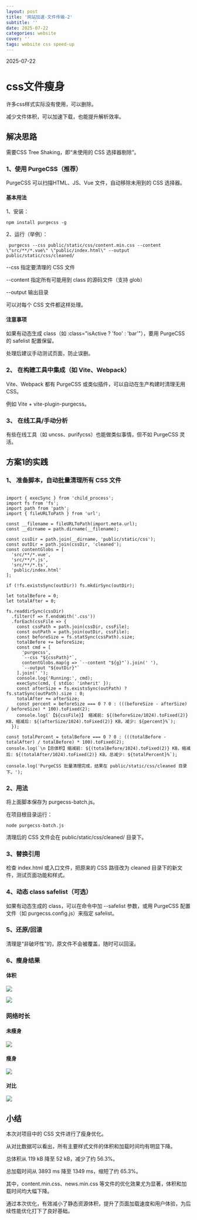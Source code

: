 ```yaml
---
layout: post
title: '网站加速-文件传输-2'
subtitle: ''
date: 2025-07-22
categories: website
cover: ''
tags: website css speed-up
---
```



2025-07-22

# css文件瘦身

许多css样式实际没有使用，可以删除。

减少文件体积，可以加速下载，也能提升解析效率。

## 解决思路

需要CSS Tree Shaking，即“未使用的 CSS 选择器剔除”。

### 1、使用 PurgeCSS（推荐）

PurgeCSS 可以扫描HTML、JS、Vue 文件，自动移除未用到的 CSS 选择器。

#### 基本用法

1、安装：

```
npm install purgecss -g
```

2、运行（举例）：

```
 purgecss --css public/static/css/content.min.css --content \"src/**/*.vue\" \"public/index.html\" --output public/static/css/cleaned/
```

--css 指定要清理的 CSS 文件

--content 指定所有可能用到 class 的源码文件（支持 glob）

--output 输出目录

可以对每个 CSS 文件都这样处理。


#### 注意事项

如果有动态生成 class（如 :class="isActive ? 'foo' : 'bar'"），要用 PurgeCSS 的 safelist 配置保留。

处理后建议手动测试页面，防止误删。


### 2、 在构建工具中集成（如 Vite、Webpack）

Vite、Webpack 都有 PurgeCSS 或类似插件，可以自动在生产构建时清理无用 CSS。

例如 Vite + vite-plugin-purgecss。

### 3、 在线工具/手动分析

有些在线工具（如 uncss、purifycss）也能做类似事情，但不如 PurgeCSS 灵活。



## 方案1的实践


### 1、 准备脚本，自动批量清理所有 CSS 文件

```

import { execSync } from 'child_process';
import fs from 'fs';
import path from 'path';
import { fileURLToPath } from 'url';

const __filename = fileURLToPath(import.meta.url);
const __dirname = path.dirname(__filename);

const cssDir = path.join(__dirname, 'public/static/css');
const outDir = path.join(cssDir, 'cleaned');
const contentGlobs = [
  'src/**/*.vue',
  'src/**/*.js',
  'src/**/*.ts',
  'public/index.html'
];

if (!fs.existsSync(outDir)) fs.mkdirSync(outDir);

let totalBefore = 0;
let totalAfter = 0;

fs.readdirSync(cssDir)
  .filter(f => f.endsWith('.css'))
  .forEach(cssFile => {
    const cssPath = path.join(cssDir, cssFile);
    const outPath = path.join(outDir, cssFile);
    const beforeSize = fs.statSync(cssPath).size;
    totalBefore += beforeSize;
    const cmd = [
      'purgecss',
      `--css "${cssPath}"`,
      contentGlobs.map(g => `--content "${g}"`).join(' '),
      `--output "${outDir}"`
    ].join(' ');
    console.log('Running:', cmd);
    execSync(cmd, { stdio: 'inherit' });
    const afterSize = fs.existsSync(outPath) ? fs.statSync(outPath).size : 0;
    totalAfter += afterSize;
    const percent = beforeSize === 0 ? 0 : (((beforeSize - afterSize) / beforeSize) * 100).toFixed(2);
    console.log(`【${cssFile}】 缩减前: ${(beforeSize/1024).toFixed(2)} KB，缩减后: ${(afterSize/1024).toFixed(2)} KB，减少: ${percent}%`);
  });

const totalPercent = totalBefore === 0 ? 0 : (((totalBefore - totalAfter) / totalBefore) * 100).toFixed(2);
console.log(`\n【总体积】缩减前: ${(totalBefore/1024).toFixed(2)} KB，缩减后: ${(totalAfter/1024).toFixed(2)} KB，总减少: ${totalPercent}%`);

console.log('PurgeCSS 批量清理完成，结果在 public/static/css/cleaned 目录下。'); 

```


### 2、用法

将上面脚本保存为 purgecss-batch.js。

在项目根目录运行：

```
node purgecss-batch.js
```

清理后的 CSS 文件会在 public/static/css/cleaned/ 目录下。

### 3、替换引用

检查 index.html 或入口文件，把原来的 CSS 路径改为 cleaned 目录下的新文件，测试页面功能和样式。

### 4、动态 class safelist（可选）

如果有动态生成的 class，可以在命令中加 --safelist 参数，或用 PurgeCSS 配置文件（如 purgecss.config.js）来指定 safelist。

### 5、还原/回滚

清理是“非破坏性”的，原文件不会被覆盖，随时可以回滚。


### 6、瘦身结果

#### 体积

![](../../../assets/img/17531753840274/17531759185761.jpg)



![](../../../assets/img/17531753840274/17531754111907.jpg)



### 网络时长

#### 未瘦身

![](../../../assets/img/17531753840274/17531788568533.jpg)


#### 瘦身

![](../../../assets/img/17531753840274/17531789754807.jpg)


#### 对比

![](../../../assets/img/17531753840274/17531792158054.jpg)


## 小结

本次对项目中的 CSS 文件进行了瘦身优化。

从对比数据可以看出，所有主要样式文件的体积和加载时间均有明显下降。

总体积从 119 kB 降至 52 kB，减少了约 56.3%。

总加载时间从 3893 ms 降至 1349 ms，缩短了约 65.3%。

其中，content.min.css、news.min.css 等文件的优化效果尤为显著，体积和加载时间均大幅下降。

通过本次优化，有效减小了静态资源体积，提升了页面加载速度和用户体验，为后续性能优化打下了良好基础。